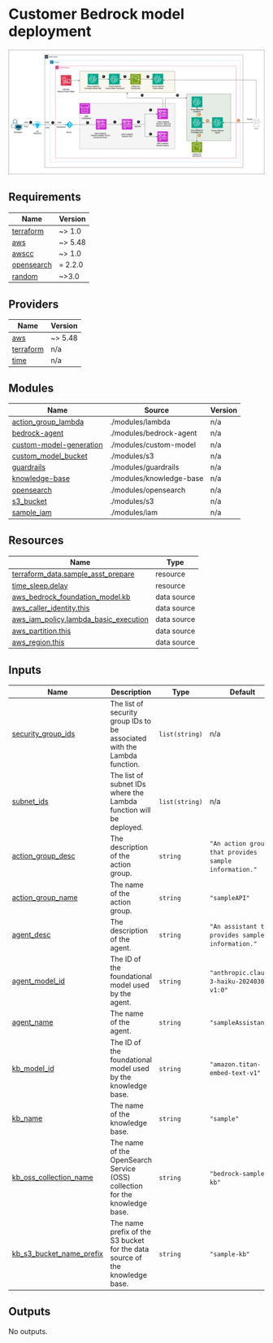 <!-- BEGIN_TF_DOCS -->
# Customer Bedrock model deployment

![](./images/ML-Model-Deployment-Page-2.drawio.png)

## Requirements

| Name | Version |
|------|---------|
| <a name="requirement_terraform"></a> [terraform](#requirement\_terraform) | ~> 1.0 |
| <a name="requirement_aws"></a> [aws](#requirement\_aws) | ~> 5.48 |
| <a name="requirement_awscc"></a> [awscc](#requirement\_awscc) | ~> 1.0 |
| <a name="requirement_opensearch"></a> [opensearch](#requirement\_opensearch) | = 2.2.0 |
| <a name="requirement_random"></a> [random](#requirement\_random) | ~>3.0 |

## Providers

| Name | Version |
|------|---------|
| <a name="provider_aws"></a> [aws](#provider\_aws) | ~> 5.48 |
| <a name="provider_terraform"></a> [terraform](#provider\_terraform) | n/a |
| <a name="provider_time"></a> [time](#provider\_time) | n/a |

## Modules

| Name | Source | Version |
|------|--------|---------|
| <a name="module_action_group_lambda"></a> [action\_group\_lambda](#module\_action\_group\_lambda) | ./modules/lambda | n/a |
| <a name="module_bedrock-agent"></a> [bedrock-agent](#module\_bedrock-agent) | ./modules/bedrock-agent | n/a |
| <a name="module_custom-model-generation"></a> [custom-model-generation](#module\_custom-model-generation) | ./modules/custom-model | n/a |
| <a name="module_custom_model_bucket"></a> [custom\_model\_bucket](#module\_custom\_model\_bucket) | ./modules/s3 | n/a |
| <a name="module_guardrails"></a> [guardrails](#module\_guardrails) | ./modules/guardrails | n/a |
| <a name="module_knowledge-base"></a> [knowledge-base](#module\_knowledge-base) | ./modules/knowledge-base | n/a |
| <a name="module_opensearch"></a> [opensearch](#module\_opensearch) | ./modules/opensearch | n/a |
| <a name="module_s3_bucket"></a> [s3\_bucket](#module\_s3\_bucket) | ./modules/s3 | n/a |
| <a name="module_sample_iam"></a> [sample\_iam](#module\_sample\_iam) | ./modules/iam | n/a |

## Resources

| Name | Type |
|------|------|
| [terraform_data.sample_asst_prepare](https://registry.terraform.io/providers/hashicorp/terraform/latest/docs/resources/data) | resource |
| [time_sleep.delay](https://registry.terraform.io/providers/hashicorp/time/latest/docs/resources/sleep) | resource |
| [aws_bedrock_foundation_model.kb](https://registry.terraform.io/providers/hashicorp/aws/latest/docs/data-sources/bedrock_foundation_model) | data source |
| [aws_caller_identity.this](https://registry.terraform.io/providers/hashicorp/aws/latest/docs/data-sources/caller_identity) | data source |
| [aws_iam_policy.lambda_basic_execution](https://registry.terraform.io/providers/hashicorp/aws/latest/docs/data-sources/iam_policy) | data source |
| [aws_partition.this](https://registry.terraform.io/providers/hashicorp/aws/latest/docs/data-sources/partition) | data source |
| [aws_region.this](https://registry.terraform.io/providers/hashicorp/aws/latest/docs/data-sources/region) | data source |

## Inputs

| Name | Description | Type | Default | Required |
|------|-------------|------|---------|:--------:|
| <a name="input_security_group_ids"></a> [security\_group\_ids](#input\_security\_group\_ids) | The list of security group IDs to be associated with the Lambda function. | `list(string)` | n/a | yes |
| <a name="input_subnet_ids"></a> [subnet\_ids](#input\_subnet\_ids) | The list of subnet IDs where the Lambda function will be deployed. | `list(string)` | n/a | yes |
| <a name="input_action_group_desc"></a> [action\_group\_desc](#input\_action\_group\_desc) | The description of the action group. | `string` | `"An action group that provides sample information."` | no |
| <a name="input_action_group_name"></a> [action\_group\_name](#input\_action\_group\_name) | The name of the action group. | `string` | `"sampleAPI"` | no |
| <a name="input_agent_desc"></a> [agent\_desc](#input\_agent\_desc) | The description of the agent. | `string` | `"An assistant that provides sample information."` | no |
| <a name="input_agent_model_id"></a> [agent\_model\_id](#input\_agent\_model\_id) | The ID of the foundational model used by the agent. | `string` | `"anthropic.claude-3-haiku-20240307-v1:0"` | no |
| <a name="input_agent_name"></a> [agent\_name](#input\_agent\_name) | The name of the agent. | `string` | `"sampleAssistant"` | no |
| <a name="input_kb_model_id"></a> [kb\_model\_id](#input\_kb\_model\_id) | The ID of the foundational model used by the knowledge base. | `string` | `"amazon.titan-embed-text-v1"` | no |
| <a name="input_kb_name"></a> [kb\_name](#input\_kb\_name) | The name of the knowledge base. | `string` | `"sample"` | no |
| <a name="input_kb_oss_collection_name"></a> [kb\_oss\_collection\_name](#input\_kb\_oss\_collection\_name) | The name of the OpenSearch Service (OSS) collection for the knowledge base. | `string` | `"bedrock-sample-kb"` | no |
| <a name="input_kb_s3_bucket_name_prefix"></a> [kb\_s3\_bucket\_name\_prefix](#input\_kb\_s3\_bucket\_name\_prefix) | The name prefix of the S3 bucket for the data source of the knowledge base. | `string` | `"sample-kb"` | no |

## Outputs

No outputs.
<!-- END_TF_DOCS -->